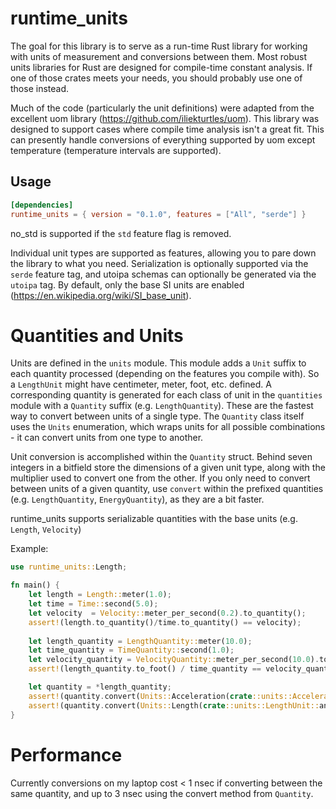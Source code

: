 # runtime_units
The goal for this library is to serve as a run-time Rust library for working with units of measurement and conversions between them. Most robust units libraries for Rust are designed for compile-time constant analysis. If one of those crates meets your needs, you should probably use one of those instead.

Much of the code (particularly the unit definitions) were adapted from the excellent uom library (https://github.com/iliekturtles/uom). This library was designed to support cases where compile time analysis isn't a great fit. This can presently handle conversions of everything supported by uom except temperature (temperature intervals are supported).  

## Usage
```toml
[dependencies]
runtime_units = { version = "0.1.0", features = ["All", "serde"] }
```
no_std is supported if the `std` feature flag is removed.

Individual unit types are supported as features, allowing you to pare down the library to what you need. Serialization is optionally supported via the `serde` feature tag, and utoipa schemas can optionally be generated via the `utoipa` tag. By default, only the base SI units are enabled (https://en.wikipedia.org/wiki/SI_base_unit).

# Quantities and Units

Units are defined in the `units` module. This module adds a `Unit` suffix to each quantity processed (depending on the features you compile with). So a `LengthUnit` might have centimeter, meter, foot, etc. defined. A corresponding quantity is generated for each class of unit in the `quantities` module with a `Quantity` suffix (e.g. `LengthQuantity`). These are the fastest way to convert between units of a single type. The `Quantity` class itself uses the `Units` enumeration, which wraps units for all possible combinations - it can convert units from one type to another. 

Unit conversion is accomplished within the `Quantity` struct. Behind seven integers in a bitfield store the dimensions of a given unit type, along with the multiplier used to convert one from the other. If you only need to convert between units of a given quantity, use `convert` within the prefixed quantities (e.g. `LengthQuantity`, `EnergyQuantity`), as they are a bit faster.

runtime_units supports serializable quantities with the base units (e.g. `Length`, `Velocity`)

Example:

```rust
use runtime_units::Length;

fn main() {
    let length = Length::meter(1.0);
    let time = Time::second(5.0);
    let velocity  = Velocity::meter_per_second(0.2).to_quantity();
    assert!(length.to_quantity()/time.to_quantity() == velocity);
    
    let length_quantity = LengthQuantity::meter(10.0);
    let time_quantity = TimeQuantity::second(1.0);
    let velocity_quantity = VelocityQuantity::meter_per_second(10.0).to_foot_per_second();
    assert!(length_quantity.to_foot() / time_quantity == velocity_quantity);

    let quantity = *length_quantity;        
    assert!(quantity.convert(Units::Acceleration(crate::units::AccelerationUnit::centimeter_per_second_squared)).is_err());
    assert!(quantity.convert(Units::Length(crate::units::LengthUnit::angstrom)).is_ok());
}

```
# Performance
Currently conversions on my laptop cost < 1 nsec if converting between the same quantity, and up to 3 nsec using the convert method from `Quantity`. 
